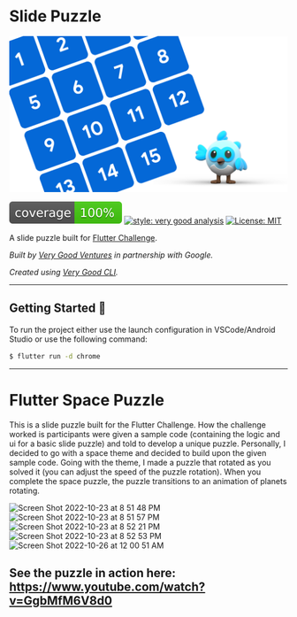 # Slide Puzzle

![Photo Booth Header][logo]

![coverage][coverage_badge]
[![style: very good analysis][very_good_analysis_badge]][very_good_analysis_link]
[![License: MIT][license_badge]][license_link]

A slide puzzle built for [Flutter Challenge](https://flutterhack.devpost.com/).

*Built by [Very Good Ventures][very_good_ventures_link] in partnership with Google.*

*Created using [Very Good CLI][very_good_cli_link].*

---

## Getting Started 🚀

To run the project either use the launch configuration in VSCode/Android Studio or use the following command:

```sh
$ flutter run -d chrome
```

---
[coverage_badge]: coverage_badge.svg
[flutter_localizations_link]: https://api.flutter.dev/flutter/flutter_localizations/flutter_localizations-library.html
[internationalization_link]: https://flutter.dev/docs/development/accessibility-and-localization/internationalization
[license_badge]: https://img.shields.io/badge/license-MIT-blue.svg
[license_link]: https://opensource.org/licenses/MIT
[very_good_analysis_badge]: https://img.shields.io/badge/style-very_good_analysis-B22C89.svg
[very_good_analysis_link]: https://pub.dev/packages/very_good_analysis
[very_good_cli_link]: https://github.com/VeryGoodOpenSource/very_good_cli
[very_good_ventures_link]: https://verygood.ventures/
[logo]: art/header.png

# Flutter Space Puzzle 
This is a slide puzzle built for the Flutter Challenge. How the challenge worked is participants were given a sample code (containing the logic and ui for a basic slide puzzle) and told to develop a unique puzzle. Personally, I decided to go with a space theme and decided to build upon the given sample code. Going with the theme, I made a puzzle that rotated as you solved it (you can adjust the speed of the puzzle rotation). When you complete the space puzzle, the puzzle transitions to an animation of planets rotating. 


<p float="left">
<img width="170" alt="Screen Shot 2022-10-23 at 8 51 48 PM" src="https://user-images.githubusercontent.com/115958445/197446682-2194ed01-2441-4d58-9c2a-7a1c8bba7de9.png">
<img width="170" alt="Screen Shot 2022-10-23 at 8 51 57 PM" src="https://user-images.githubusercontent.com/115958445/197446686-994ba946-4342-4c70-bb3d-2556f9cb2217.png">
<img width="170" alt="Screen Shot 2022-10-23 at 8 52 21 PM" src="https://user-images.githubusercontent.com/115958445/197446689-31a4091d-043d-47a1-b0b2-5eb5d55c9b79.png">
<img width="180" alt="Screen Shot 2022-10-23 at 8 52 53 PM" src="https://user-images.githubusercontent.com/115958445/197446692-c34333ac-aa42-4681-af7e-0151bbdecd2c.png">
<img width="331" alt="Screen Shot 2022-10-26 at 12 00 51 AM" src="https://user-images.githubusercontent.com/115958445/197956806-b944b607-5380-41d7-9b65-ce03f77de497.png">


</p>

## See the puzzle in action here: https://www.youtube.com/watch?v=GgbMfM6V8d0

